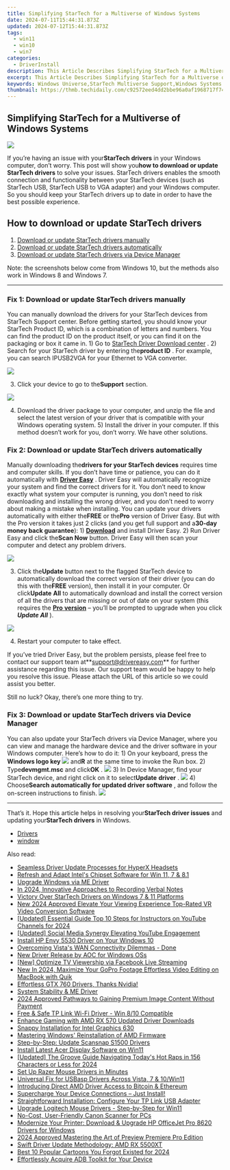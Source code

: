 ```yaml
---
title: Simplifying StarTech for a Multiverse of Windows Systems
date: 2024-07-11T15:44:31.873Z
updated: 2024-07-12T15:44:31.873Z
tags:
  - win11
  - win10
  - win7
categories:
  - DriverInstall
description: This Article Describes Simplifying StarTech for a Multiverse of Windows Systems
excerpt: This Article Describes Simplifying StarTech for a Multiverse of Windows Systems
keywords: Windows Universe,StarTech Multiverse Support,Windows Systems Simplification,Multiverse Operating System Integration,StarTech for Extended Windows Use,Windows Systems Multiverse Compatibility,Advanced Windows for StarTech Users
thumbnail: https://thmb.techidaily.com/c92572eed4dd2bbe96a0af1968717f74dd3686117855d1fc2a4babce9d7f3f12.png
---
```


## Simplifying StarTech for a Multiverse of Windows Systems

![](https://images.drivereasy.com/wp-content/uploads/2018/07/img_5b4eac40299cf.jpg)

 If you’re having an issue with your**StarTech drivers** in your Windows computer, don’t worry. This post will show you**how to download or update StarTech drivers** to solve your issues.  StarTech drivers enables the smooth connection and functionality between your StarTech devices (such as StarTech USB, StarTech USB to VGA adapter) and your Windows computer. So you should keep your StarTech drivers up to date in order to have the best possible experience.

## How to download or update StarTech drivers

1. [Download or update StarTech drivers manually](#Fix1)
2. [Download or update StarTech drivers automatically](#Fix2)
3. [Download or update StarTech drivers via Device Manager](#Fix3)

 Note: the screenshots below come from Windows 10, but the methods also work in Windows 8 and Windows 7.

---

###  Fix 1: Download or update StarTech drivers manually

 You can manually download the drivers for your StarTech devices from StarTech Support center.  Before getting started, you should know your StarTech Product ID, which is a combination of letters and numbers. You can find the product ID on the product itself, or you can find it on the packaging or box it came in.  1) Go to [StarTech Driver Download center](https://www.startech.com/support/) .  2) Search for your StarTech driver by entering the**product ID** . For example, you can search  IPUSB2VGA for your Ethernet to VGA converter.

![](https://images.drivereasy.com/wp-content/uploads/2018/07/img_5b4ead386f0f2.jpg)

 3) Click your device to go to the**Support** section.

![](https://images.drivereasy.com/wp-content/uploads/2018/07/img_5b4ead6da6886.jpg)

 4) Download the driver package to your computer, and unzip the file and select the latest version of your driver that is compatible with your Windows operating system. 5) Install the driver in your computer.  If this method doesn’t work for you, don’t worry. We have other solutions.

### Fix 2: Download or update StarTech drivers automatically

 Manually downloading the**drivers for your StarTech devices** requires time and computer skills. If you don’t have time or patience, you can do it automatically with **[Driver Easy](https://tools.techidaily.com/drivereasy/download/)**  .  Driver Easy will automatically recognize your system and find the correct drivers for it. You don’t need to know exactly what system your computer is running, you don’t need to risk downloading and installing the wrong driver, and you don’t need to worry about making a mistake when installing.  You can update your drivers automatically with either the**FREE** or the**Pro** version of Driver Easy. But with the Pro version it takes just 2 clicks (and you get full support and a**30-day money back guarantee**):  1) **[Download](https://tools.techidaily.com/drivereasy/download/)**  and install Driver Easy.  2) Run Driver Easy and click the**Scan Now** button. Driver Easy will then scan your computer and detect any problem drivers.

![](https://images.drivereasy.com/wp-content/uploads/2018/07/img_5b4eaf44ca031.jpg)

 3) Click the**Update** button next to the flagged StarTech device to automatically download the correct version of their driver (you can do this with the**FREE** version), then install it in your computer.  Or click**Update** **All** to automatically download and install the correct version of all the drivers that are missing or out of date on your system (this requires the [**Pro** **version**](https://tools.techidaily.com/drivereasy/download/) – you’ll be prompted to upgrade when you click **_Update All_** ).

![](https://images.drivereasy.com/wp-content/uploads/2018/07/img_5b4eb1053ba58.jpg)

4) Restart your computer to take effect.

 If you’ve tried Driver Easy, but the problem persists, please feel free to contact our support team at**<support@drivereasy.com>** for further assistance regarding this issue. Our support team would be happy to help you resolve this issue. Please attach the URL of this article so we could assist you better.

  Still no luck? Okay, there’s one more thing to try.

### Fix 3: Download or update StarTech drivers via Device Manager

 You can also update your StarTech drivers via Device Manager, where you can view and manage the hardware device and the driver software in your Windows computer. Here’s how to do it:  1) On your keyboard, press the **Windows logo key ![](https://images.drivereasy.com/wp-content/uploads/2017/09/img_59b0b16974940.png)**  and**R** at the same time to invoke the Run box.  2) Type**devmgmt.msc** and click**OK** . ![](https://images.drivereasy.com/wp-content/uploads/2018/06/img_5b1f85504ee6f.jpg)  3) In Device Manager, find your StarTech device, and right click on it to select**Update** **driver** . ![](https://images.drivereasy.com/wp-content/uploads/2018/06/img_5b17a789b323b.png)  4) Choose**Search automatically for updated driver software** , and follow the on-screen instructions to finish. ![](https://images.drivereasy.com/wp-content/uploads/2018/07/img_5b42dc1c9e9af.png)

---

 That’s it. Hope this article helps in resolving your**StarTech driver issues** and updating your**StarTech drivers** in Windows.

* [Drivers](https://tools.techidaily.com/drivereasy/download/)
* [window](https://store.drivereasy.com/order/cart.php?PRODS=4731822&QTY=1&AFFILIATE=108875)

<ins class="adsbygoogle"
     style="display:block"
     data-ad-format="autorelaxed"
     data-ad-client="ca-pub-7571918770474297"
     data-ad-slot="1223367746"></ins>



<ins class="adsbygoogle"
     style="display:block"
     data-ad-client="ca-pub-7571918770474297"
     data-ad-slot="8358498916"
     data-ad-format="auto"
     data-full-width-responsive="true"></ins>



<span class="atpl-alsoreadstyle">Also read:</span>
<div><ul>
<li><a href="https://driver-install.techidaily.com/seamless-driver-update-processes-for-hyperx-headsets/"><u>Seamless Driver Update Processes for HyperX Headsets</u></a></li>
<li><a href="https://driver-install.techidaily.com/refresh-and-adapt-intels-chipset-software-for-win-11-7-and-81/"><u>Refresh and Adapt Intel's Chipset Software for Win 11, 7 & 8.1</u></a></li>
<li><a href="https://driver-install.techidaily.com/upgrade-windows-via-me-driver/"><u>Upgrade Windows via ME Driver</u></a></li>
<li><a href="https://some-techniques.techidaily.com/in-2024-innovative-approaches-to-recording-verbal-notes/"><u>In 2024, Innovative Approaches to Recording Verbal Notes</u></a></li>
<li><a href="https://driver-install.techidaily.com/victory-over-startech-drivers-on-windows-7-and-11-platforms/"><u>Victory Over StarTech Drivers on Windows 7 & 11 Platforms</u></a></li>
<li><a href="https://ai-video-apps.techidaily.com/new-2024-approved-elevate-your-viewing-experience-top-rated-vr-video-conversion-software/"><u>New 2024 Approved Elevate Your Viewing Experience Top-Rated VR Video Conversion Software</u></a></li>
<li><a href="https://facebook-record-videos.techidaily.com/updated-essential-guide-top-10-steps-for-instructors-on-youtube-channels-for-2024/"><u>[Updated] Essential Guide  Top 10 Steps for Instructors on YouTube Channels for 2024</u></a></li>
<li><a href="https://facebook-record-videos.techidaily.com/updated-social-media-synergy-elevating-youtube-engagement/"><u>[Updated] Social Media Synergy  Elevating YouTube Engagement</u></a></li>
<li><a href="https://driver-install.techidaily.com/install-hp-envy-5530-driver-on-your-windows-10/"><u>Install HP Envy 5530 Driver on Your Windows 10</u></a></li>
<li><a href="https://driver-install.techidaily.com/overcoming-vistas-wan-connectivity-dilemmas-done/"><u>Overcoming Vista's WAN Connectivity Dilemmas - Done</u></a></li>
<li><a href="https://driver-install.techidaily.com/new-driver-release-by-aoc-for-windows-oss/"><u>New Driver Release by AOC for Windows OSs</u></a></li>
<li><a href="https://facebook-clips.techidaily.com/new-optimize-tv-viewership-via-facebook-live-streaming/"><u>[New] Optimize TV Viewership via Facebook Live Streaming</u></a></li>
<li><a href="https://smart-video-editing.techidaily.com/new-in-2024-maximize-your-gopro-footage-effortless-video-editing-on-macbook-with-quik/"><u>New In 2024, Maximize Your GoPro Footage Effortless Video Editing on MacBook with Quik</u></a></li>
<li><a href="https://driver-install.techidaily.com/effortless-gtx-760-drivers-thanks-nvidia/"><u>Effortless GTX 760 Drivers, Thanks Nvidia!</u></a></li>
<li><a href="https://driver-install.techidaily.com/system-stability-and-me-driver/"><u>System Stability & ME Driver</u></a></li>
<li><a href="https://extra-guidance.techidaily.com/2024-approved-pathways-to-gaining-premium-image-content-without-payment/"><u>2024 Approved  Pathways to Gaining Premium Image Content Without Payment</u></a></li>
<li><a href="https://driver-install.techidaily.com/free-and-safe-tp-link-wi-fi-driver-win-810-compatible/"><u>Free & Safe TP Link Wi-Fi Driver - Win 8/10 Compatible</u></a></li>
<li><a href="https://driver-install.techidaily.com/enhance-gaming-with-amd-rx-570-updated-driver-downloads/"><u>Enhance Gaming with AMD RX 570 Updated Driver Downloads</u></a></li>
<li><a href="https://driver-install.techidaily.com/snappy-installation-for-intel-graphics-630/"><u>Snappy Installation for Intel Graphics 630</u></a></li>
<li><a href="https://driver-install.techidaily.com/mastering-windows-reinstallation-of-amd-firmware/"><u>Mastering Windows' Reinstallation of AMD Firmware</u></a></li>
<li><a href="https://driver-install.techidaily.com/step-by-step-update-scansnap-s1500-drivers/"><u>Step-by-Step: Update Scansnap S1500 Drivers</u></a></li>
<li><a href="https://driver-install.techidaily.com/install-latest-acer-display-software-on-win11/"><u>Install Latest Acer Display Software on Win11</u></a></li>
<li><a href="https://tiktok-video-files.techidaily.com/updated-the-groove-guide-navigating-todays-hot-raps-in-156-characters-or-less-for-2024/"><u>[Updated] The Groove Guide  Navigating Today's Hot Raps in 156 Characters or Less for 2024</u></a></li>
<li><a href="https://driver-install.techidaily.com/set-up-razer-mouse-drivers-in-minutes/"><u>Set Up Razer Mouse Drivers in Minutes</u></a></li>
<li><a href="https://driver-install.techidaily.com/universal-fix-for-usbasp-drivers-across-vista-7-and-10win11/"><u>Universal Fix for USBasp Drivers Across Vista, 7 & 10/Win11</u></a></li>
<li><a href="https://driver-install.techidaily.com/introducing-direct-amd-driver-access-to-bitcoin-and-ethereum/"><u>Introducing Direct AMD Driver Access to Bitcoin & Ethereum</u></a></li>
<li><a href="https://driver-install.techidaily.com/1720062736144-supercharge-your-device-connections-just-install/"><u>Supercharge Your Device Connections – Just Install!</u></a></li>
<li><a href="https://driver-install.techidaily.com/straightforward-installation-configure-your-tp-link-usb-adapter/"><u>Straightforward Installation: Configure Your TP Link USB Adapter</u></a></li>
<li><a href="https://driver-install.techidaily.com/upgrade-logitech-mouse-drivers-step-by-step-for-win11/"><u>Upgrade Logitech Mouse Drivers - Step-by-Step for Win11</u></a></li>
<li><a href="https://driver-install.techidaily.com/no-cost-user-friendly-canon-scanner-for-pcs/"><u>No-Cost, User-Friendly Canon Scanner for PCs</u></a></li>
<li><a href="https://driver-install.techidaily.com/modernize-your-printer-download-and-upgrade-hp-officejet-pro-8620-drivers-for-windows/"><u>Modernize Your Printer: Download & Upgrade HP OfficeJet Pro 8620 Drivers for Windows</u></a></li>
<li><a href="https://article-helps.techidaily.com/2024-approved-mastering-the-art-of-preview-premiere-pro-edition/"><u>2024 Approved  Mastering the Art of Preview  Premiere Pro Edition</u></a></li>
<li><a href="https://driver-install.techidaily.com/swift-driver-update-methodology-amd-rx-5500xt/"><u>Swift Driver Update Methodology: AMD RX 5500XT</u></a></li>
<li><a href="https://animation-videos.techidaily.com/best-10-popular-cartoons-you-forgot-existed-for-2024/"><u>Best 10 Popular Cartoons You Forgot Existed for 2024</u></a></li>
<li><a href="https://driver-install.techidaily.com/1720063339956-effortlessly-acquire-adb-toolkit-for-your-device/"><u>Effortlessly Acquire ADB Toolkit for Your Device</u></a></li>
</ul></div>

